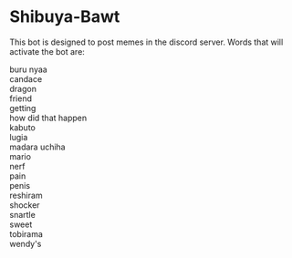 # Shibuya-Bawt

This bot is designed to post memes in the discord server. Words that will activate the bot are:

buru nyaa  
candace  
dragon  
friend  
getting  
how did that happen  
kabuto  
lugia  
madara uchiha  
mario  
nerf  
pain  
penis  
reshiram  
shocker  
snartle  
sweet  
tobirama  
wendy's  
